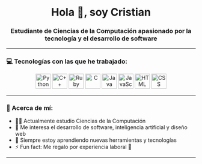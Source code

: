 <h1 align="center">Hola 👋, soy Cristian</h1>
<h3 align="center">Estudiante de Ciencias de la Computación apasionado por la tecnología y el desarrollo de software</h3>

---

### 💻 Tecnologías con las que he trabajado:

<p align="center">
  <img src="https://cdn.jsdelivr.net/gh/devicons/devicon/icons/python/python-original.svg" width="40" alt="Python"/>
  <img src="https://cdn.jsdelivr.net/gh/devicons/devicon/icons/cplusplus/cplusplus-original.svg" width="40" alt="C++"/>
  <img src="https://cdn.jsdelivr.net/gh/devicons/devicon/icons/ruby/ruby-original.svg" width="40" alt="Ruby"/>
  <img src="https://cdn.jsdelivr.net/gh/devicons/devicon/icons/c/c-original.svg" width="40" alt="C"/>
  <img src="https://cdn.jsdelivr.net/gh/devicons/devicon/icons/java/java-original.svg" width="40" alt="Java"/>
  <img src="https://cdn.jsdelivr.net/gh/devicons/devicon/icons/javascript/javascript-original.svg" width="40" alt="JavaScript"/>
  <img src="https://cdn.jsdelivr.net/gh/devicons/devicon/icons/html5/html5-original.svg" width="40" alt="HTML"/>
  <img src="https://cdn.jsdelivr.net/gh/devicons/devicon/icons/css3/css3-original.svg" width="40" alt="CSS"/>
</p>

---

### 🎯 Acerca de mí:

- 👨‍🎓 Actualmente estudio Ciencias de la Computación
- 🔭 Me interesa el desarrollo de software, inteligencia artificial y diseño web
- 🌱 Siempre estoy aprendiendo nuevas herramientas y tecnologías
- ⚡ Fun fact: Me regalo por experiencia laboral 🧠
---
